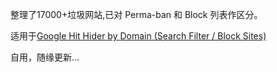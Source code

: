 整理了17000+垃圾网站,已对 Perma-ban 和 Block 列表作区分。

适用于[Google Hit Hider by Domain (Search Filter / Block Sites)](https://greasyfork.org/zh-CN/scripts/1682-google-hit-hider-by-domain-search-filter-block-sites)

自用，随缘更新...
